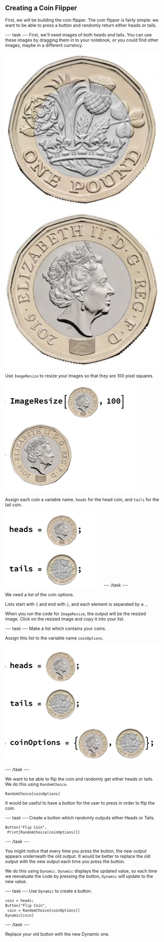 ## Creating a Coin Flipper

First, we will be building the coin flipper. The coin flipper is fairly simple: we want to be able to press a button and randomly return either heads or tails.

--- task ---
First, we'll need images of both heads and tails. You can use these images by dragging them in to your notebook, or you could find other images, maybe in a different currency.

![Tails](images/Tail.png)
![Heads](images/Head.png)

Use `ImageResize` to resize your images so that they are 100 pixel squares.

![Resizing an Image](images/ImageResize.png)

Assign each coin a variable name. `heads` for the head coin, and `tails` for the tail coin.

![Set Up](images/setup.png)
--- /task ---

We need a list of the coin options.

Lists start with `{` and end with `}`, and each element is separated by a `,`.

When you run the code for `ImageResize`, the output will be the resized image. Click on the resized image and copy it into your list.

--- task ---
Make a list which contains your coins.

Assign this list to the variable name `coinOptions`.

![Making a List](images/AssigningVariables.png)

--- /task ---

We want to be able to flip the coin and randomly get either heads or tails. We do this using `RandomChoice`.

```
RandomChoice[coinOptions]
```

It would be useful to have a button for the user to press in order to flip the coin.

--- task ---
Create a button which randomly outputs either Heads or Tails.

```
Button["Flip Coin", 
 Print[RandomChoice[coinOptions]]]
```
--- /task ---

You might notice that every time you press the button, the new output appears underneath the old output. It would be better to replace the old output with the new output each time you press the button.

We do this using `Dynamic`. `Dynamic` displays the updated value, so each time we reevaluate the code by pressing the button, `Dynamic` will update to the new value.

--- task ---
Use `Dynamic` to create a button. 

```
coin = heads;
Button["Flip Coin", 
 coin = RandomChoice[coinOptions]]
Dynamic[coin]
```
--- /task ---

Replace your old button with the new Dynamic one.